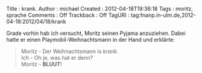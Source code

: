 Title     : krank.
Author    : michael
Created   : 2012-04-18T19:36:18
Tags      : moritz, sprache
Comments  : Off
Trackback : Off
TagURI    : tag:fnanp.in-ulm.de,2012-04-18:2012/04/18/krank

Grade vorhin hab ich versucht, Moritz seinen Pyjama anzuziehen. Dabei hatte er
einen Playmobil-Weihnachtsmann in der Hand und erklärte:

> Moritz - Der Weihnachtsmann is *krank*.  
> Ich - Oh je, was hat er denn?  
> Moritz - **BLUUT**!
